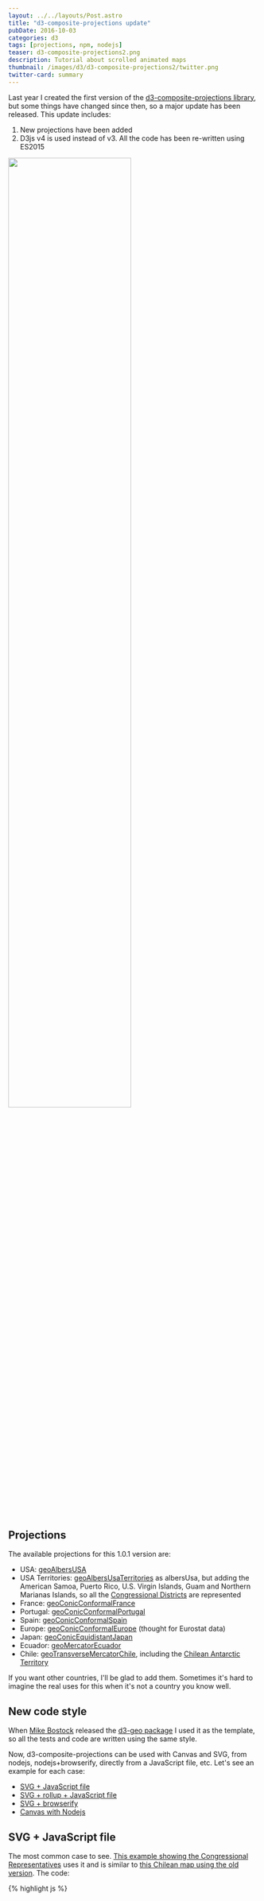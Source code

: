 ```yaml
---
layout: ../../layouts/Post.astro
title: "d3-composite-projections update"
pubDate: 2016-10-03
categories: d3
tags: [projections, npm, nodejs]
teaser: d3-composite-projections2.png
description: Tutorial about scrolled animated maps
thumbnail: /images/d3/d3-composite-projections2/twitter.png
twitter-card: summary
---
```


Last year I created the first version of the [d3-composite-projections library](/d3/2015/05/12/d3-composite-projections.html), but some things have changed since then, so a major update has been released. This update includes:

1. New projections have been added
2. D3js v4 is used instead of v3. All the code has been re-written using ES2015

<img src="{{ site.baseurl }}/images/d3/d3-composite-projections2/conicConformalFrance.png" width="70%"/>

## Projections

The available projections for this 1.0.1 version are:

- USA: [geoAlbersUSA](http://bl.ocks.org/rveciana/ee2119324e835e1bad42d0e4c1b9ab0d)
- USA Territories: [geoAlbersUsaTerritories](http://bl.ocks.org/rveciana/5040be82aea528b6f785464f8816690f) as albersUsa, but adding the American Samoa, Puerto Rico, U.S. Virgin Islands, Guam and Northern Marianas Islands, so all the [Congressional Districts](https://en.wikipedia.org/wiki/List_of_districts_of_the_House_of_Representatives_of_Japan) are represented
- France: [geoConicConformalFrance](http://bl.ocks.org/rveciana/0ff189b15449330828605fe4e118a716)
- Portugal: [geoConicConformalPortugal](http://bl.ocks.org/rveciana/ee09a2c3732f3e0d6872d1a7f796a29b)
- Spain: [geoConicConformalSpain](http://bl.ocks.org/rveciana/d635afded8c4eae36ecf61a15bdf0a98)
- Europe: [geoConicConformalEurope](http://bl.ocks.org/rveciana/ced3109b372039afbcf7278ba3d14250) (thought for Eurostat data)
- Japan: [geoConicEquidistantJapan](http://bl.ocks.org/rveciana/1f5399d8887428ad67665d106ec089d1)
- Ecuador: [geoMercatorEcuador](http://bl.ocks.org/rveciana/306a5202e1facf7a22e08fbb1044f568)
- Chile: [geoTransverseMercatorChile](http://bl.ocks.org/rveciana/3a31865e82f4fab8ac2522545bbc7741), including the [Chilean Antarctic Territory](https://en.wikipedia.org/wiki/Chilean_Antarctic_Territory)

If you want other countries, I'll be glad to add them. Sometimes it's hard to imagine the real uses for this when it's not a country you know well.

## New code style

When [Mike Bostock](https://bost.ocks.org/mike/) released the [d3-geo package](https://github.com/d3/d3-geo) I used it as the template, so all the tests and code are written using the same style.

Now, d3-composite-projections can be used with Canvas and SVG, from nodejs, nodejs+browserify, directly from a JavaScript file, etc. Let's see an example for each case:

- [SVG + JavaScript file](#svg--javascript-file)
- [SVG + rollup + JavaScript file](#svg--rollup--javascript-file)
- [SVG + browserify](#svg--browserify)
- [Canvas with Nodejs](#canvas-with-nodejs)

## SVG + JavaScript file

The most common case to see. [This example showing the Congressional Representatives](http://bl.ocks.org/rveciana/fe6b452c853146e674dd6dd09c1cc6e3) uses it and is similar to [this Chilean map using the old version](http://bl.ocks.org/rveciana/f0a8ec08d0b63d0cdc6985cc37468b9a). The code:

{% highlight js %}

<!DOCTYPE html>
<meta charset="utf-8">
<style>
#tooltip {
  position: absolute;
  top: 0;
  left: 0;
  z-index: 10;
  margin: 0;
  padding: 10px;
  width: 200px;
  height: 70px;
  color: white;
  font-family: sans-serif;
  font-size: 0.9em;
  font-weight: bold;
  text-align: center;
  background-color: rgba(0, 0, 0, 0.55);
  opacity: 0;
  pointer-events: none;
  border-radius:5px;
  transition: .2s;
}
</style>
<body>
  <div id="container"/>
  <div id="tooltip"/>
<script src="https://d3js.org/d3.v4.min.js"></script>
<script src="http://d3js.org/topojson.v1.min.js"></script>
<script src="https://cdnjs.cloudflare.com/ajax/libs/d3-composite-projections/1.0.1/d3-composite-projections.min.js"></script>
<script>
var width = 960,
    height = 500;

var projection = d3.geoAlbersUsaTerritories();
var path = d3.geoPath()
.projection(projection);

var svg = d3.select("#container").append("svg")
.attr("width", width)
.attr("height", height);

    var t = d3.transition();

d3.json("us_congressional_districts.json", function(error, us) {
var us = topojson.feature(us, us.objects.us_congressional_districts);
svg.selectAll(".region")
.data(us.features)
.enter()
.append("path")
.attr("class", "region")
.attr("d", path)
.style("fill", function(d){
if(d.properties.PARTY_AFF=="Democrat")
return "#4a86e8";
else
return "#e84a4a";})
.style("stroke", "#000")
.style("stroke-width", "0.5px")
.on("mouseover", function(d){
//Show the tooltip
var x = d3.event.pageX;
var y = d3.event.pageY - 40;

        d3.select("#tooltip")
          .style("left", x + "px")
          .style("top", y + "px")
          .style("opacity", 1)
          .html( d.properties.STATE + " dist: " + d.properties.CONG_DIST + "<br/>" +d.properties.CONG_REP + "<br/>" + d.properties.PARTY_AFF );
        })
        .on("mouseout", function(){
          //Hide the tooltip
          d3.select("#tooltip")
            .style("opacity", 0);
        });;

svg
.append("path")
.style("fill","none")
.style("stroke","#000")
.style("stroke-dasharray","5,5")
.attr("d", projection.getCompositionBorders());

});

</script>
```

- The new D3js v4 can be included from this address: https://d3js.org/d3.v4.min.js
- The d3-composite-projections is uploaded at the [cdnjs project](https://cdnjs.cloudflare.com/)
- An other option is including the D3js v4 modules needed, one by one, as in [this example](http://bl.ocks.org/rveciana/a2a1c21ca1c71cd3ec116cc911e5fce9). It's really difficult to manage, it may be better using nodejs and rollup, as in the next point
- Note some changes from a usual version 3 script:
  - Adding the _geo_ as a prefix to many functions: _path_ becomes _geoPath_
  - The transitions have changed a little. a transition is declared before appending it to the events

## SVG + rollup + JavaScript file

D3js v4 and d3-composite-projections are build using ES2015. Using [rollup.js](http://rollupjs.org) instead of including all the d3js coded, including the non used functions, lets you use ES2015 and uses only the needed modules, so the resulting JavaScript file is much smaller (80% less in this case!). I took the information from [this post by Richa Vyas](https://medium.com/@richavyas/d3-js-the-custom-modular-bundle-now-bebd6f25bc8b#.kvi0p3n1c).

The code can be [found in this gist](http://bl.ocks.org/rveciana/0e73c92391def44331d2069755edc199).

Basically, the involved files are:

- package.json, which makes possible to install all the dependencies with _npm install_ and sets the _build_ script
- d3.js, which is the entry point for _rollup_. It takes the needed dependencies and sets the names that the final script must use
  - Note that the used functions must be selected from each module i.e. _json_ from the _request_ module
- index.html is a regular file with its _html_ and _JavaScript_ code, but with some things changed because of the names used in the _d3.js_ file
  - rollup has set the d3 prefix so all the functions are available wsing _d3._ as with the old v3 version
  - topojson is included so, this time, it must be accessed with the d3 prefix too. Another option would be not to include into the _d3.js_ file

The first time may be a bit tricky, but the final small size it's worth the effort.

## SVG + browserify

All the examples linked to the projections are done this way. Create an _html_ file:
{% highlight js %}

<!DOCTYPE html>
<meta charset="utf-8">

<body>
  <div id="map"></div>

  <script src="bundle.js"></script>

```

And then, the node file (I called it draw.js):

{% highlight js %}
var d3_composite = require("d3-composite-projections");
var d3_geo = require("d3-geo");
var d3_request = require("d3-request");
var d3_selection = require("d3-selection");
var d3_transition = require("d3-transition");
var topojson = require("topojson");

var width = 960;
var height = 500;

var projection = d3_composite.geoConicConformalEurope();

var path = d3_geo.geoPath()
.projection(projection);

var svg = d3_selection.select("map").append("svg")
.attr("width", width)
.attr("height", height);

var t = d3_transition.transition()
.on("interrupt", function(d,i){
console.info(i);
});

d3_request.json("nuts0.json", function(error, topojsonData) {
var us = topojson.feature(topojsonData, topojsonData.objects.nuts0);

    svg.selectAll(".region")
      .data(us.features)
      .enter()
      .append("path")
      .attr("d", path)
      .attr("class","region")
      .style("fill", "#aca")
      .style("stroke", "#000")
      .style("stroke-width", "0.5px")
      .on("mouseover", function(d,i) {
        d3_selection.select(this)
          .transition(t)
          .style("fill", "red");
        })
      .on("mouseout", function(d,i) {
        d3_selection.select(this).interrupt();
        d3_selection.select(this)
          .transition(t)
          .style("fill", "#aca");
        });

      svg
        .append("path")
          .style("fill","none")
          .style("stroke","#f00")
          .attr("d", projection.getCompositionBorders());

});
```

To create the _bundle.js_ file with browserify, run:

    browserify draw.js > bundle.js

Or, if you want a smaller file:

    browserify draw.js| uglifyjs > bundle.js

Of course, you will have to install all the dependencies, browserify and uglify first:

    npm install d3-composite-projections d3-geo d3-request d3-selection d3-transition topojson

## Canvas with Nodejs

If you want to draw png maps from the command line, you can adapt the test scripts included in the library:

{% highlight js %}
var width = 960,
height = 500,
projectionName = process.argv[2],
topojsonName = process.argv[3],
layerName = process.argv[4],
projectionSymbol = "geo" + projectionName[0].toUpperCase() + projectionName.slice(1);

if (!/^[a-z0-9]+$/i.test(projectionName)) {throw new Error();}

var fs = require("fs"),
topojson = require("topojson"),
Canvas = require("canvas"),
d3_geo = require("d3-geo"),
d3_composite = require("d3-composite-projections");

var canvas = new Canvas(width, height),
context = canvas.getContext("2d");

var data = JSON.parse(fs.readFileSync(topojsonName, 'utf8')),
graticule = d3_geo.geoGraticule(),
outline = {type: "Sphere"};

var path = d3_geo.geoPath()
.projection(d3_composite[projectionSymbol]().precision(0.1))
.context(context);

context.fillStyle = "#fff";
context.fillRect(0, 0, width, height);
context.save();

context.beginPath();
path(topojson.feature(data, data.objects[layerName]));
context.fillStyle = "#aca";
context.strokeStyle = "#000";
context.fill();
context.stroke();

context.beginPath();
path(graticule());
context.strokeStyle = "rgba(119,119,119,0.5)";
context.stroke();

context.restore();

context.beginPath();
path(outline);
context.strokeStyle = "#00F";
context.stroke();

context.beginPath();
context.strokeStyle = "#F00";
d3_composite[projectionSymbol]().drawCompositionBorders(context);
context.stroke();

canvas.pngStream().pipe(fs.createWriteStream("./" + projectionName + ".png"));

```

- The script takes three arguments:
  1. The projection name i.e. conicConformalPortugal
  2. The topojson name i.e. world-50m.json
  3. The layer name i.e. world
- Note that the method _drawCompositionBorders_ has to be used instead of _getCompositionBorders_, since _getCompositionBorders_ returns a string as needed in SVG, which it's impossible to draw using Canvas with node, since the object _Canvas2D_ is not always available.

Install the dependencies with:

    npm install topojson canvas d3-geo d3-composite-projections

and run it like:

    node test.js conicConformalSpain provincias.json provincias d3-geo
```
